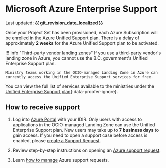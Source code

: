 # Microsoft Azure Enterprise Support

Last updated: **{{ git_revision_date_localized }}**

Once your Project Set has been provisioned, each Azure Subscription will be enrolled in the Azure Unified Support plan. There is a delay of approximately **2 weeks** for the Azure Unified Support plan to be activated.

!!! info "Third-party vendor landing zones"
    If you use a third-party vendor's landing zone in Azure, you cannot use the B.C. government's Unified Enterprise Support plan.

    Ministry teams working in the OCIO-managed Landing Zone in Azure can currently access the Unified Enterprise Support services for free. 

You can view the full list of services available to the ministries under the [Unified Enterprise Support plan](https://www.microsoft.com/en-IN/microsoft-unified/plan-details){:data-proofer-ignore}.

## How to receive support

1. Log into [Azure Portal](https://portal.azure.com) with your IDIR. Only users with access to applications in the OCIO-managed Landing Zone can use the Unified Enterprise Support plan. New users may take up to **7 business days** to gain access. If you need to open a support case before access is enabled, please [create a Support Request](https://citz-do.atlassian.net/servicedesk/customer/portal/3).

2. Review step-by-step instructions on opening an [Azure support request](https://learn.microsoft.com/en-us/azure/azure-portal/supportability/how-to-create-azure-support-request).

3. Learn [how to manage](https://learn.microsoft.com/en-us/azure/azure-portal/supportability/how-to-manage-azure-support-request) Azure support requests.
